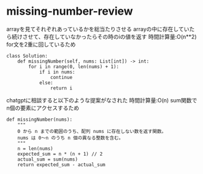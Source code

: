 # missing-number-review

arrayを見てそれぞれあっているかを総当たりさせる
arrayの中に存在していたら続けさせて、存在していなかったらその時のiの値を返す
時間計算量:O(n**2)
for文を2重に回しているため

```
class Solution:
    def missingNumber(self, nums: List[int]) -> int:
        for i in range(0, len(nums) + 1):
            if i in nums:
                continue
            else:
                return i
```

chatgptに相談すると以下のような提案がなされた
時間計算量:O(n)
sum関数でn個の要素にアクセスするため

```
def missingNumber(nums):
    """
    0 から n までの範囲のうち、配列 nums に存在しない数を返す関数。
    nums は 0〜n のうち n 個の異なる整数を含む。
    """
    n = len(nums)
    expected_sum = n * (n + 1) // 2
    actual_sum = sum(nums)
    return expected_sum - actual_sum
```
